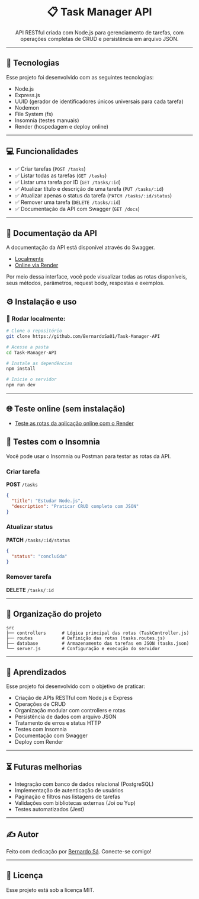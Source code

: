 <h1 align="center">📋 Task Manager API</h1>

<p align="center">
  API RESTful criada com Node.js para gerenciamento de tarefas, com operações completas de CRUD e persistência em arquivo JSON.
</p>

---

## 🚀 Tecnologias

Esse projeto foi desenvolvido com as seguintes tecnologias:

- Node.js
- Express.js
- UUID (gerador de identificadores únicos universais para cada tarefa)
- Nodemon
- File System (fs)
- Insomnia (testes manuais)
- Render (hospedagem e deploy online)

---

## 💻 Funcionalidades

- ✅ Criar tarefas (`POST /tasks`)
- ✅ Listar todas as tarefas (`GET /tasks`)
- ✅ Listar uma tarefa por ID (`GET /tasks/:id`)
- ✅ Atualizar título e descrição de uma tarefa (`PUT /tasks/:id`)
- ✅ Atualizar apenas o status da tarefa (`PATCH /tasks/:id/status`)
- ✅ Remover uma tarefa (`DELETE /tasks/:id`)
- ✅ Documentação da API com Swagger (`GET /docs`)

---

## 📄 Documentação da API

A documentação da API está disponível através do Swagger.  

- [Localmente](http://localhost:3000/docs)
- [Online via Render](https://task-manager-api-izui.onrender.com/docs/)

Por meio dessa interface, você pode visualizar todas as rotas disponíveis, seus métodos, parâmetros, request body, respostas e exemplos.


## ⚙️ Instalação e uso

### 🔧 Rodar localmente:

```bash
# Clone o repositório
git clone https://github.com/BernardoSa01/Task-Manager-API

# Acesse a pasta
cd Task-Manager-API

# Instale as dependências
npm install

# Inicie o servidor
npm run dev
```

---

## 🌐 Teste online (sem instalação)
- [Teste as rotas da aplicação online com o Render](https://task-manager-api-izui.onrender.com)

## 🧪 Testes com o Insomnia

Você pode usar o Insomnia ou Postman para testar as rotas da API.

### Criar tarefa

**POST** `/tasks`

```json
{
  "title": "Estudar Node.js",
  "description": "Praticar CRUD completo com JSON"
}
```

### Atualizar status

**PATCH** `/tasks/:id/status`

```json
{
  "status": "concluída"
}
```

### Remover tarefa

**DELETE** `/tasks/:id`


---

## 📁 Organização do projeto

```
src
├── controllers      # Lógica principal das rotas (TaskController.js)
├── routes           # Definição das rotas (tasks.routes.js)
├── database         # Armazenamento das tarefas em JSON (tasks.json)
└── server.js        # Configuração e execução do servidor
```

---

## 🧠 Aprendizados

Esse projeto foi desenvolvido com o objetivo de praticar:

- Criação de APIs RESTful com Node.js e Express
- Operações de CRUD
- Organização modular com controllers e rotas
- Persistência de dados com arquivo JSON
- Tratamento de erros e status HTTP
- Testes com Insomnia
- Documentação com Swagger
- Deploy com Render

---




## ⏳ Futuras melhorias

- Integração com banco de dados relacional (PostgreSQL)
- Implementação de autenticação de usuários
- Paginação e filtros nas listagens de tarefas
- Validações com bibliotecas externas (Joi ou Yup)
- Testes automatizados (Jest)

---


## ✍️ Autor

Feito com dedicação por [Bernardo Sá](https://www.linkedin.com/in/bernardosa01). Conecte-se comigo!

---

## :memo: Licença

Esse projeto está sob a licença MIT.

